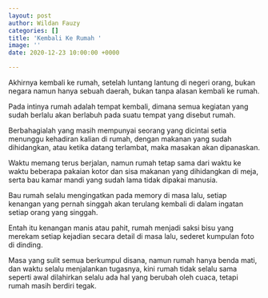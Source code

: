 ```yaml
---
layout: post
author: Wildan Fauzy
categories: []
title: 'Kembali Ke Rumah '
image: ''
date: 2020-12-23 10:00:00 +0000

---
```

Akhirnya kembali ke rumah, setelah luntang lantung di negeri orang, bukan negara namun hanya sebuah daerah, bukan tanpa alasan kembali ke rumah. 

Pada intinya rumah adalah tempat kembali, dimana semua kegiatan yang sudah berlalu akan berlabuh pada suatu tempat yang disebut rumah. 

Berbahagialah yang masih mempunyai seorang yang dicintai setia menunggu kehadiran kalian di rumah, dengan makanan yang sudah dihidangkan, atau ketika datang terlambat, maka masakan akan dipanaskan. 

Waktu memang terus berjalan, namun rumah tetap sama dari waktu ke waktu beberapa pakaian kotor dan sisa makanan yang dihidangkan di meja, serta bau kamar mandi yang sudah lama tidak dipakai manusia. 

Bau rumah selalu mengingatkan pada memory di masa lalu, setiap kenangan yang pernah singgah akan terulang kembali di dalam ingatan setiap orang yang singgah. 

Entah itu kenangan manis atau pahit, rumah menjadi saksi bisu yang merekam setiap kejadian secara detail di masa lalu, sederet kumpulan foto di dinding. 

Masa yang sulit semua berkumpul disana, namun rumah hanya benda mati, dan waktu selalu menjalankan tugasnya, kini rumah tidak selalu sama seperti awal dilahirkan selalu ada hal yang berubah oleh cuaca, tetapi rumah masih berdiri tegak. 